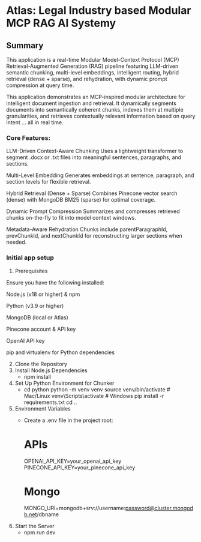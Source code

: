 # Atlas: Legal Industry based Modular MCP RAG AI Systemy

## Summary

This application is a real-time Modular Model-Context Protocol (MCP) Retrieval-Augmented Generation (RAG) pipeline featuring LLM-driven semantic chunking, multi-level embeddings, intelligent routing, hybrid retrieval (dense + sparse), and rehydration, with dynamic prompt compression at query time.

This application demonstrates an MCP-inspired modular architecture for intelligent document ingestion and retrieval. It dynamically segments documents into semantically coherent chunks, indexes them at multiple granularities, and retrieves contextually relevant information based on query intent ... all in real time.

### Core Features:

LLM-Driven Context-Aware Chunking
Uses a lightweight transformer to segment .docx or .txt files into meaningful sentences, paragraphs, and sections.

Multi-Level Embedding
Generates embeddings at sentence, paragraph, and section levels for flexible retrieval.

Hybrid Retrieval (Dense + Sparse)
Combines Pinecone vector search (dense) with MongoDB BM25 (sparse) for optimal coverage.

Dynamic Prompt Compression
Summarizes and compresses retrieved chunks on-the-fly to fit into model context windows.

Metadata-Aware Rehydration
Chunks include parentParagraphId, prevChunkId, and nextChunkId for reconstructing larger sections when needed.

### Initial app setup

1. Prerequisites

Ensure you have the following installed:

Node.js (v18 or higher) & npm

Python (v3.9 or higher)

MongoDB (local or Atlas)

Pinecone account & API key

OpenAI API key

pip and virtualenv for Python dependencies

2. Clone the Repository
3. Install Node.js Dependencies
   - npm install
4. Set Up Python Environment for Chunker
   - cd python
     python -m venv venv
     source venv/bin/activate  # Mac/Linux
     venv\Scripts\activate     # Windows
     pip install -r requirements.txt
     cd ..
5. Environment Variables
   - Create a .env file in the project root:
     # APIs
       OPENAI_API_KEY=your_openai_api_key
       PINECONE_API_KEY=your_pinecone_api_key

     # Mongo
       MONGO_URI=mongodb+srv://username:password@cluster.mongodb.net/dbname
6. Start the Server
    - npm run dev


